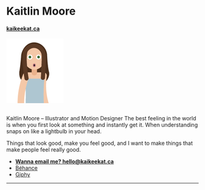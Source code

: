 # Kaitlin Moore

#### [kaikeekat.ca](http://kaikeekat.ca)

![It's me, Kait!](images/readmeme.png)

```

```

Kaitlin Moore – Illustrator and Motion Designer
The best feeling in the world is when you first look at something and instantly get it. When understanding snaps on like a lightbulb in your head.

Things that look good, make you feel good, and I want to make things that make people feel really good.


- **[Wanna email me? hello@kaikeekat.ca](mailto:hello@kaikeekat.ca)**
- [Béhance](https://www.behance.net/kaikeekat)
- [Giphy](https://giphy.com/channel/kaikeekat)

---
